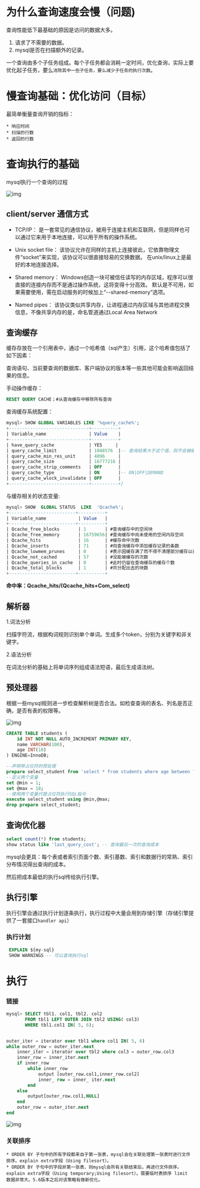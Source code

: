 # 为什么查询速度会慢（问题)

查询性能低下最基础的原因是访问的数据大多。

1. 请求了不需要的数据。
2. mysql是否在扫描额外的记录。

一个查询由多个子任务组成。每个子任务都会消耗一定时间，优化查询，实际上要优化起子任务，要么`消除其中一些子任务，要么减少子任务的执行次数`。



# 慢查询基础：优化访问（目标）

最简单衡量查询开销的指标：

	* 响应时间
	* 扫描的行数
	* 返回的行数



# 查询执行的基础

mysql执行一个查询的过程



![img](images\20191204191659238.png)

## client/server 通信方式

* TCP/IP：
  是一套常见的通信协议，被用于连接主机和互联网，但是同样也可以通过它来用于本地连接，可以用于所有的操作系统。

* Unix socket file：
  该协议允许在同样的主机上连接彼此，它依靠物理文件“socket”来实现，该协议可以很直接轻易的交换数据。
  在unix/linux上是最好的本地连接选择。

* Shared memory：
  Windows创造一块可被信任读写的内存区域，程序可以很直接的连接内存而不是通过操作系统，这将变得十分高效。
  默认是不可用，如果需要使用，需在启动服务的时候加上“--shared-memory”选项。

* Named pipes：
  该协议类似共享内存，让进程通过内存区域与其他进程交换信息，不像共享内存的是，命名管道通过Local Area Network

## 查询缓存

缓存存放在一个引用表中，通过一个哈希值（sql产生）引用，这个哈希值包括了如下因素：

查询语句、当前要查询的数据库、客户端协议的版本等一些其他可能会影响返回结果的信息。

手动操作缓存：

```sql
RESET QUERY CACHE；#从查询缓存中移除所有查询
```

查询缓存系统配置：

```sql
mysql> SHOW GLOBAL VARIABLES LIKE '%query_cache%';
+------------------------------+----------+
| Variable_name                | Value    |
+------------------------------+----------+
| have_query_cache             | YES     |      
| query_cache_limit            | 1048576  |-- 查询结果大于这个值，则不会被缓存。单位Bytes
| query_cache_min_res_unit     | 4096     |
| query_cache_size             | 16777216 |
| query_cache_strip_comments   | OFF      |
| query_cache_type             | ON       |-- ON|OFF|DEMAND
| query_cache_wlock_invalidate | OFF      |
+------------------------------+----------+]
```

与缓存相关的状态变量:

```sql
mysql> SHOW  GLOBAL STATUS  LIKE  'Qcache%';
+-------------------------+----------+
| Variable_name            | Value   |
+-------------------------+----------+
| Qcache_free_blocks       | 1       | #查询缓存中的空闲块
| Qcache_free_memory       | 16759656| #查询缓存中尚未使用的空闲内存空间
| Qcache_hits              | 16      | #缓存命中次数
| Qcache_inserts           | 71      | #向查询缓存中添加缓存记录的条数
| Qcache_lowmem_prunes     | 0       | #表示因缓存满了而不得不清理部分缓存以存储新的缓存，这样操作的次数。若此数值过大，则表示缓存空间太小了。
| Qcache_not_cached        | 57      | #没能被缓存的次数
| Qcache_queries_in_cache  | 0       | #此时仍留在查询缓存的缓存个数
| Qcache_total_blocks      | 1       | #共分配出去的块数
+-------------------------+----------+
```

**命中率：Qcache_hits/(Qcache_hits+Com_select)**



## 解析器

1.词法分析

扫描字符流，根据构词规则识别单个单词。生成多个token，分别为关键字和非关键字。

2.语法分析

在词法分析的基础上将单词序列组成语法短语，最后生成语法树。



## 预处理器



根据一些mysql规则进一步检查解析树是否合法。如检查查询的表名、列名是否正确，是否有表的权限等。

![img](images\1385831-20190219101803343-1749289173.png)

```sql
CREATE TABLE students (
    id INT NOT NULL AUTO_INCREMENT PRIMARY KEY,
    name VARCHAR(100),
    age INT(10) 
) ENGINE=InnoDB;
```



```sql
--声明带占位符的预处理
prepare select_student from 'select * from students where age between ? and ?';
--定义两个变量
set @min = 1;
set @max = 18;
--使用两个变量代替占位符执行SQL指令
execute select_student using @min,@max;
drop prepare select_student;
```



## 查询优化器

```sql
select count(*) from students;
show status like 'last_query_cost'; -- 查询最后一次的查询成本
```

mysql会更具：每个表或者索引页面个数、索引基数、索引和数据行的常熟、索引分布情况得出查询的成本。

然后把成本最低的执行sql传给执行引擎。



## 执行引擎

执行引擎会通过执行计划逐条执行，执行过程中大量会用到存储引擎（存储引擎提供了一套接口`handler api`）







### 执行计划

```sql
 EXPLAIN ${my-sql}
 SHOW WARNINGS -- 可以查询执行sql
```





# 执行

### 链接

```sql
mysql> SELECT tbl1. col1, tbl2. col2 
	   FROM tbl1 LEFT OUTER JOIN tbl2 USING( col3) 
       WHERE tbl1.col1 IN( 5, 6);
```

```sql

outer_iter = iterator over tbl1 where col1 IN( 5, 6) 
while outer_row = outer_iter.next 
	inner_iter = iterator over tbl2 where col3 = outer_row.col3 
	inner_row = inner_iter.next 
	if inner_row
    	while inner_row 
    		output [outer_row.col1,inner_row.col2]
    		inner_ row = inner_ iter.next
        end 
    else 
    	output[outer_row.col1,NULL] 
    end 
    outer_row = outer_iter.next 
end

```

![img](images\format,png)

### 关联排序

	* ORDER BY 子句中的所有字段都来自于第一张表，mysql会在关联处理第一张表时进行文件排序。explain extra字段（Using filesort）。
	* ORDER BY 子句中的字段非第一张表，则mysql会所有关联结束后，再进行文件排序。explain extra字段（Using temporary;Using filesort）。需要临时表排序 limit 数据非常大。5.6版本之后对该策略有做新优化。























